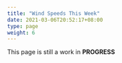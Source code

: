 ```yaml
---
title: "Wind Speeds This Week"
date: 2021-03-06T20:52:17+08:00
type: page
weight: 6
---
```


This page is still a work in **PROGRESS**
